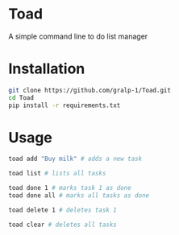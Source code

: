 # Toad

A simple command line to do list manager

# Installation
```bash
git clone https://github.com/gralp-1/Toad.git
cd Toad
pip install -r requirements.txt
```

# Usage
```bash
toad add "Buy milk" # adds a new task
```
```bash
toad list # lists all tasks
```
```bash
toad done 1 # marks task 1 as done
toad done all # marks all tasks as done
```
```bash
toad delete 1 # deletes task 1
```
```bash
toad clear # deletes all tasks
```
